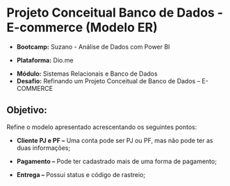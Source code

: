 # Projeto Conceitual Banco de Dados -  E-commerce (Modelo ER)

- **Bootcamp:** Suzano - Análise de Dados com Power BI
* **Plataforma:** Dio.me
+ **Módulo:** Sistemas Relacionais e Banco de Dados
+ **Desafio:** Refinando um Projeto Conceitual de Banco de Dados – E-COMMERCE

## Objetivo:

Refine o modelo apresentado acrescentando os seguintes pontos:

- **Cliente PJ e PF –** Uma conta pode ser PJ ou PF, mas não pode ter as duas informações;
* **Pagamento –** Pode ter cadastrado mais de uma forma de pagamento;
+ **Entrega –** Possui status e código de rastreio;
 
 
